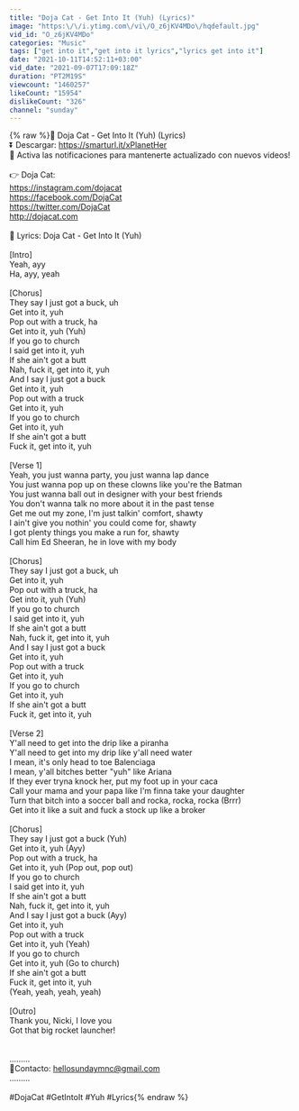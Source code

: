 ```yaml
---
title: "Doja Cat - Get Into It (Yuh) (Lyrics)"
image: "https:\/\/i.ytimg.com\/vi\/O_z6jKV4MDo\/hqdefault.jpg"
vid_id: "O_z6jKV4MDo"
categories: "Music"
tags: ["get into it","get into it lyrics","lyrics get into it"]
date: "2021-10-11T14:52:11+03:00"
vid_date: "2021-09-07T17:09:18Z"
duration: "PT2M19S"
viewcount: "1460257"
likeCount: "15954"
dislikeCount: "326"
channel: "sunday"
---
```

{% raw %}🎵  Doja Cat - Get Into It (Yuh) (Lyrics)<br />⏬ Descargar: <a rel="nofollow" target="blank" href="https://smarturl.it/xPlanetHer">https://smarturl.it/xPlanetHer</a><br />🔔 Activa las notificaciones para mantenerte actualizado con nuevos videos!<br /><br />👉 Doja Cat:<br /><a rel="nofollow" target="blank" href="https://instagram.com/dojacat">https://instagram.com/dojacat</a>  <br /><a rel="nofollow" target="blank" href="https://facebook.com/DojaCat">https://facebook.com/DojaCat</a><br /><a rel="nofollow" target="blank" href="https://twitter.com/DojaCat">https://twitter.com/DojaCat</a><br /><a rel="nofollow" target="blank" href="http://dojacat.com">http://dojacat.com</a> <br /><br />🎤 Lyrics: Doja Cat - Get Into It (Yuh)<br /><br />[Intro]<br />Yeah, ayy<br />Ha, ayy, yeah<br /><br />[Chorus]<br />They say I just got a buck, uh<br />Get into it, yuh<br />Pop out with a truck, ha<br />Get into it, yuh (Yuh)<br />If you go to church<br />I said get into it, yuh<br />If she ain't got a butt<br />Nah, fuck it, get into it, yuh<br />And I say I just got a buck<br />Get into it, yuh<br />Pop out with a truck<br />Get into it, yuh<br />If you go to church<br />Get into it, yuh<br />If she ain't got a butt<br />Fuck it, get into it, yuh<br /><br />[Verse 1]<br />Yeah, you just wanna party, you just wanna lap dance<br />You just wanna pop up on these clowns like you're the Batman<br />You just wanna ball out in designer with your best friends<br />You don't wanna talk no more about it in the past tense<br />Get me out my zone, I'm just talkin' comfort, shawty<br />I ain't give you nothin' you could come for, shawty<br />I got plenty things you make a run for, shawty<br />Call him Ed Sheeran, he in love with my body<br /><br />[Chorus]<br />They say I just got a buck, uh<br />Get into it, yuh<br />Pop out with a truck, ha<br />Get into it, yuh (Yuh)<br />If you go to church<br />I said get into it, yuh<br />If she ain't got a butt<br />Nah, fuck it, gеt into it, yuh<br />And I say I just got a buck<br />Get into it, yuh<br />Pop out with a truck<br />Get into it, yuh<br />If you go to church<br />Get into it, yuh<br />If shе ain't got a butt<br />Fuck it, get into it, yuh<br /><br />[Verse 2]<br />Y'all need to get into the drip like a piranha<br />Y'all need to get into my drip like y'all need water<br />I mean, it's only head to toe Balenciaga<br />I mean, y'all bitches better &quot;yuh&quot; like Ariana<br />If they ever tryna knock her, put my foot up in your caca<br />Call your mama and your papa like I'm finna take your daughter<br />Turn that bitch into a soccer ball and rocka, rocka, rocka (Brrr)<br />Get into it like a suit and fuck a stock up like a broker<br /><br />[Chorus]<br />They say I just got a buck (Yuh)<br />Get into it, yuh (Ayy)<br />Pop out with a truck, ha<br />Get into it, yuh (Pop out, pop out)<br />If you go to church<br />I said get into it, yuh<br />If she ain't got a butt<br />Nah, fuck it, get into it, yuh<br />And I say I just got a buck (Ayy)<br />Get into it, yuh<br />Pop out with a truck<br />Get into it, yuh (Yeah)<br />If you go to church<br />Get into it, yuh (Go to church)<br />If she ain't got a butt<br />Fuck it, get into it, yuh<br />(Yeah, yeah, yeah, yeah)<br /><br />[Outro]<br />Thank you, Nicki, I love you<br />Got that big rocket launcher!<br /><br /><br />.........<br />📧Contacto: hellosundaymnc@gmail.com<br />.........<br /><br />#DojaCat #GetIntoIt #Yuh #Lyrics{% endraw %}
